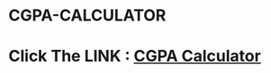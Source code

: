 # CGPA-CALCULATOR

<h1> Click The LINK : <a href="https://cgpacalculator.shinyapps.io/cgpa/" target="_blank">CGPA Calculator</a>
